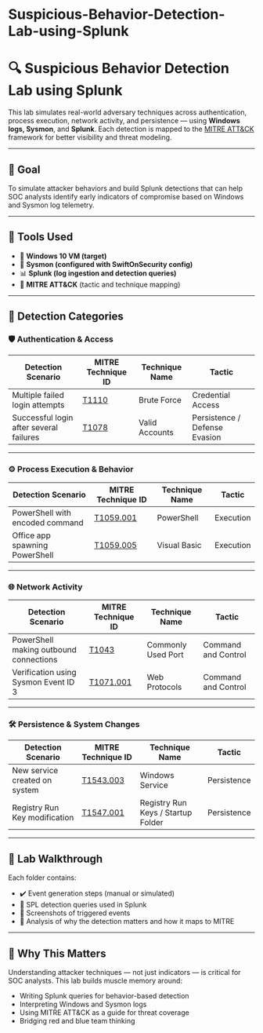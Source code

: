 # Suspicious-Behavior-Detection-Lab-using-Splunk
# 🔍 Suspicious Behavior Detection Lab using Splunk

This lab simulates real-world adversary techniques across authentication, process execution, network activity, and persistence — using **Windows logs, Sysmon**, and **Splunk**. Each detection is mapped to the [MITRE ATT&CK](https://attack.mitre.org/) framework for better visibility and threat modeling.

---

## 🎯 Goal

To simulate attacker behaviors and build Splunk detections that can help SOC analysts identify early indicators of compromise based on Windows and Sysmon log telemetry.

---

## 🧰 Tools Used

- 💾 **Windows 10 VM (target)**
- 🐚 **Sysmon (configured with SwiftOnSecurity config)**
- 📊 **Splunk (log ingestion and detection queries)**
- 🧠 **MITRE ATT&CK** (tactic and technique mapping)

---

## 📘 Detection Categories

### 🛡️ Authentication & Access

| Detection Scenario | MITRE Technique ID | Technique Name | Tactic |
|--------------------|--------------------|----------------|--------|
| Multiple failed login attempts | [T1110](https://attack.mitre.org/techniques/T1110/) | Brute Force | Credential Access |
| Successful login after several failures | [T1078](https://attack.mitre.org/techniques/T1078/) | Valid Accounts | Persistence / Defense Evasion |

---

### ⚙️ Process Execution & Behavior

| Detection Scenario | MITRE Technique ID | Technique Name | Tactic |
|--------------------|--------------------|----------------|--------|
| PowerShell with encoded command | [T1059.001](https://attack.mitre.org/techniques/T1059/001/) | PowerShell | Execution |
| Office app spawning PowerShell | [T1059.005](https://attack.mitre.org/techniques/T1059/005/) | Visual Basic | Execution |

---

### 🌐 Network Activity

| Detection Scenario | MITRE Technique ID | Technique Name | Tactic |
|--------------------|--------------------|----------------|--------|
| PowerShell making outbound connections | [T1043](https://attack.mitre.org/techniques/T1043/) | Commonly Used Port | Command and Control |
| Verification using Sysmon Event ID 3 | [T1071.001](https://attack.mitre.org/techniques/T1071/001/) | Web Protocols | Command and Control |

---

### 🛠️ Persistence & System Changes

| Detection Scenario | MITRE Technique ID | Technique Name | Tactic |
|--------------------|--------------------|----------------|--------|
| New service created on system | [T1543.003](https://attack.mitre.org/techniques/T1543/003/) | Windows Service | Persistence |
| Registry Run Key modification | [T1547.001](https://attack.mitre.org/techniques/T1547/001/) | Registry Run Keys / Startup Folder | Persistence |

---

## 📂 Lab Walkthrough

Each folder contains:
- ✔️ Event generation steps (manual or simulated)
- 🧠 SPL detection queries used in Splunk
- 📸 Screenshots of triggered events
- 🔎 Analysis of why the detection matters and how it maps to MITRE

---

## 🚀 Why This Matters

Understanding attacker techniques — not just indicators — is critical for SOC analysts. This lab builds muscle memory around:
- Writing Splunk queries for behavior-based detection
- Interpreting Windows and Sysmon logs
- Using MITRE ATT&CK as a guide for threat coverage
- Bridging red and blue team thinking


